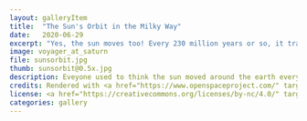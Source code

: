 ```yaml
---
layout: galleryItem
title:  "The Sun's Orbit in the Milky Way"
date:   2020-06-29
excerpt: "Yes, the sun moves too! Every 230 million years or so, it travels around the Milky Way."
image: voyager_at_saturn
file: sunsorbit.jpg
thumb: sunsorbit@0.5x.jpg
description: Eveyone used to think the sun moved around the earth every day. Then we got smart and realized the Earth was just rotating and we thought the sun was standing still. Then we got smarter and realized that the sun too was moving, around the center of the Milky Way. It takes about 230 millions years for the sun to make on orbit around the entire galaxy. Here are a few of the orbits plotted over the Milky Way. 
credits: Rendered with <a href="https://www.openspaceproject.com/" target="_blank">OpenSpace</a>, by James Hedberg.
license: <a href="https://creativecommons.org/licenses/by-nc/4.0/" target="_blank">CC BY-NC 4.0</a>
categories: gallery
---
```


